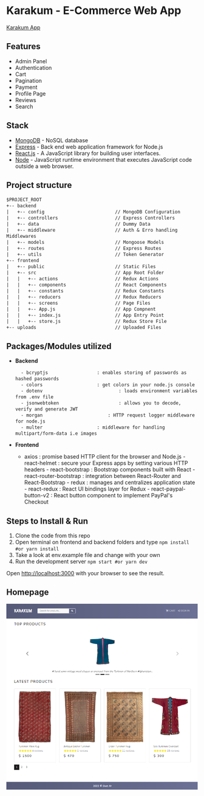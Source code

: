 # Karakum - E-Commerce Web App

[Karakum App](https://karakum.herokuapp.com)

## Features

- Admin Panel
- Authentication
- Cart
- Pagination
- Payment
- Profile Page
- Reviews
- Search

## Stack

- [MongoDB](https://www.mongodb.com) - NoSQL database
- [Express](https://expressjs.com) - Back end web application framework for Node.js
- [React.js](https://reactjs.org) - A JavaScript library for building user interfaces.
- [Node](https://nodejs.org/en/) - JavaScript runtime environment that executes JavaScript code outside a web browser.

## Project structure

```
$PROJECT_ROOT
+-- backend
|   +-- config                          // MongoDB Configuration
|   +-- controllers                     // Express Controllers
|   +-- data                            // Dummy Data
|   +-- middleware                      // Auth & Erro handling Middlewares
|   +-- models                          // Mongoose Models
|   +-- routes                          // Express Routes
|   +-- utils                           // Token Generator
+-- frontend
|   +-- public                          // Static Files
|   +-- src                             // App Root Folder
|   |   +-- actions                     // Redux Actions
|   |   +-- components                  // React Components
|   |   +-- constants                   // Redux Constants
|   |   +-- reducers                    // Redux Reducers
|   |   +-- screens                     // Page Files
|   |   +-- App.js                      // App Compnent
|   |   +-- index.js                    // App Entry Point
|   |   +-- store.js                    // Redux Store File
+-- uploads                             // Uploaded Files

```

## Packages/Modules utilized

- **Backend**

        - bcryptjs					: enables storing of passwords as hashed passwords
        - colors       				: get colors in your node.js console
        - dotenv                			: loads environment variables from .env file
        - jsonwebtoken      				: allows you to decode, verify and generate JWT
        - morgan     					: HTTP request logger middleware for node.js
        - multer					: middleware for handling multipart/form-data i.e images


- **Frontend**
    
   - axios : promise based HTTP client for the browser and Node.js - react-helmet : secure your Express apps by setting various HTTP headers - react-bootstrap : Bootstrap components built with React - react-router-bootstrap : integration between React-Router and React-Bootstrap - redux : manages and centralizes application state - react-redux : React UI bindings layer for Redux - react-paypal-button-v2 : React button component to implement PayPal's Checkout

## Steps to Install & Run

1.  Clone the code from this repo
2.  Open terminal on frontend and backend folders and type `npm install #or yarn install`
3.  Take a look at env.example file and change with your own
4.  Run the development server `npm start #or yarn dev`

Open [http://localhost:3000](http://localhost:3000) with your browser to see the result.

## Homepage

![Homepage](./img/Home.png)
